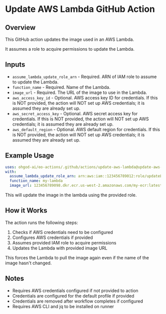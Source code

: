 # Update AWS Lambda GitHub Action

## Overview

This GitHub action updates the image used in an AWS Lambda.

It assumes a role to acquire permissions to update the Lambda.

## Inputs

- `assume_lambda_update_role_arn` - Required. ARN of IAM role to assume to update the Lambda.
- `function_name` - Required. Name of the Lambda.
- `image_url` - Required. The URL of the image to use in the Lambda.
- `aws_access_key_id` - Optional. AWS access key ID for credentials.
If this is NOT provided, the action will NOT set up AWS credentials; it is assumed they are already set up.
- `aws_secret_access_key` - Optional. AWS secret access key for credentials.
If this is NOT provided, the action will NOT set up AWS credentials; it is assumed they are already set up.
- `aws_default_region` - Optional. AWS default region for credentials.
If this is NOT provided, the action will NOT set up AWS credentials; it is assumed they are already set up.

## Example Usage

```yml
uses: ohgod-ai/eo-actions/.github/actions/update-aws-lambda@update-aws-lambda-1.0.0
with:
  assume_lambda_update_role_arn: arn:aws:iam::123456789012:role/updateLambda
  function_name: my-lambda
  image_url: 123456789098.dkr.ecr.us-west-2.amazonaws.com/my-ecr:latest
```

This will update the image in the lambda using the provided role.

## How it Works

The action runs the following steps:

1. Checks if AWS credentials need to be configured
1. Configures AWS credentials if provided
1. Assumes provided IAM role to acquire permissions
1. Updates the Lambda with provided image URL

This forces the Lambda to pull the image again even if the name of the image hasn't changed.

## Notes

- Requires AWS credentials configured if not provided to action
- Credentials are configured for the default profile if provided
- Credentials are removed after workflow completes if configured
- Requires AWS CLI and jq to be installed on runner
